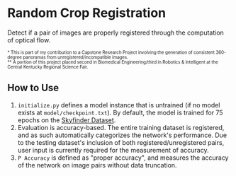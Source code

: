 # Random Crop Registration
Detect if a pair of images are properly registered through the computation of optical flow. 

<sub><sup>* This is part of my contribution to a Capstone Research Project involving the generation of consistent 360-degree panoramas from unregistered/incompatible images.</sup></sub><br/>
<sub><sup>** A portion of this project placed second in Biomedical Engineering/third in Robotics & Intelligent at the Central Kentucky Regional Science Fair.</sup></sub>

## How to Use
1. `initialize.py` defines a model instance that is untrained (if no model exists at `model/checkpoint.txt`). By default, the model is trained for 75 epochs on the [Skyfinder Dataset](https://cs.valdosta.edu/~rpmihail/skyfinder/).
2. Evaluation is accuracy-based. The entire training dataset is registered, and as such automatically categorizes the network's performance. Due to the testing dataset's inclusion of both registered/unregistered pairs, user input is currently required for the measurement of accuracy.
3. `P Accuracy` is defined as "proper accuracy", and measures the accuracy of the network on image pairs without data truncation.

